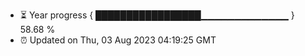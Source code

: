 - ⏳ Year progress { █████████████████▁▁▁▁▁▁▁▁▁▁▁▁▁ } 58.68 %
- ⏰ Updated on Thu, 03 Aug 2023 04:19:25 GMT

